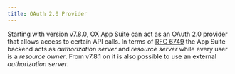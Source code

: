 ```yaml
---
title: OAuth 2.0 Provider
---
```


Starting with version v7.8.0, OX App Suite can act as an OAuth 2.0 provider that allows access to certain API calls. In terms of [RFC 6749](http://tools.ietf.org/html/rfc6749) the App Suite backend acts as *authorization server* and *resource server* while every user is a *resource owner*. From v7.8.1 on it is also possible to use an external *authorization server*.
